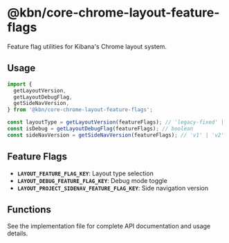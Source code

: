 # @kbn/core-chrome-layout-feature-flags

Feature flag utilities for Kibana's Chrome layout system.

## Usage

```typescript
import {
  getLayoutVersion,
  getLayoutDebugFlag,
  getSideNavVersion,
} from '@kbn/core-chrome-layout-feature-flags';

const layoutType = getLayoutVersion(featureFlags); // 'legacy-fixed' | 'grid'
const isDebug = getLayoutDebugFlag(featureFlags); // boolean
const sideNavVersion = getSideNavVersion(featureFlags); // 'v1' | 'v2' | 'both'
```

## Feature Flags

- **`LAYOUT_FEATURE_FLAG_KEY`**: Layout type selection
- **`LAYOUT_DEBUG_FEATURE_FLAG_KEY`**: Debug mode toggle
- **`LAYOUT_PROJECT_SIDENAV_FEATURE_FLAG_KEY`**: Side navigation version

## Functions

See the implementation file for complete API documentation and usage details.
